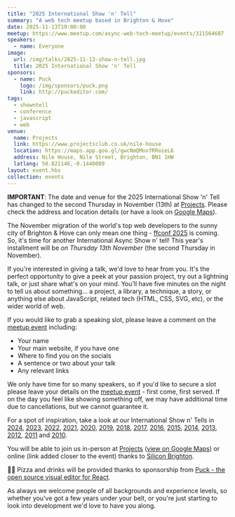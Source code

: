 ```yaml
---
title: "2025 International Show 'n' Tell"
summary: "A web tech meetup based in Brighton & Hove"
date: 2025-11-13T19:00:00
meetup: https://www.meetup.com/async-web-tech-meetup/events/311564687
speakers:
  - name: Everyone
image:
  url: /img/talks/2025-11-13-show-n-tell.jpg
  title: 2025 International Show 'n' Tell
sponsors:
  - name: Puck
    logo: /img/sponsors/puck.png
    link: http://puckeditor.com/
tags:
  - showntell
  - conference
  - javascript
  - web
venue:
  name: Projects
  link: https://www.projectsclub.co.uk/nile-house
  location: https://maps.app.goo.gl/gwcNmQMoxfRRoieL6
  address: Nile House, Nile Street, Brighton, BN1 1HW​
  latlong: 50.821146,-0.1440009
layout: event.hbs
collection: events
---
```


**IMPORTANT**: The date and venue for the 2025 International Show 'n' Tell has changed to the second Thursday in November (13th) at [Projects][venue-link]. Please check the address and location details (or have a look on [Google Maps][venue-map]).

The November migration of the world's top web developers to the sunny city of Brighton & Hove can only mean one thing - [ffconf 2025](https://2025.ffconf.org/) is coming. So, it's time for another International Async Show n' tell! This year's installment will be _on Thursday 13th November_ (the second Thursday in November).

If you're interested in giving a talk, we'd love to hear from you. It's the perfect opportunity to give a peek at your passion project, try out a lightning talk, or just share what's on your mind. You’ll have five minutes on the night to tell us about something… a project, a library, a technique, a story, or anything else about JavaScript, related tech (HTML, CSS, SVG, etc), or the wider world of web.

If you would like to grab a speaking slot, please leave a comment on the [meetup event][meetup] including:

- Your name
- Your main website, if you have one
- Where to find you on the socials
- A sentence or two about your talk
- Any relevant links

We only have time for so many speakers, so if you'd like to secure a slot please leave your details on the [meetup event][meetup] - first come, first served. If on the day you feel like showing something off, we may have additional time due to cancellations, but we cannot guarantee it.

For a spot of inspiration, take a look at our International Show n' Tells in [2024][showntell-2024], [2023][showntell-2023], [2022][showntell-2022], [2021][showntell-2021], [2020][showntell-2020], [2019][showntell-2019], [2018][showntell-2018], [2017][showntell-2017], [2016][showntell-2016], [2015][showntell-2015], [2014][showntell-2014], [2013][showntell-2013], [2012][showntell-2012], [2011][showntell-2011] and [2010][showntell-2010].

You will be able to join us in-person at [Projects][venue-link] ([view on Google Maps][venue-map]) or online (link added closer to the event) thanks to [Silicon Brighton](https://siliconbrighton.com/).

🍕🍻 Pizza and drinks will be provided thanks to sponsorship from [Puck - the open source visual editor for React](http://puckeditor.com/).

As always we welcome people of all backgrounds and experience levels, so whether you've got a few years under your belt, or you're just starting to look into development we'd love to have you along.

[showntell-2010]: http://asyncjs.com/showntell3/
[showntell-2011]: http://asyncjs.com/international2011/
[showntell-2012]: http://asyncjs.com/showntell-2012/
[showntell-2013]: http://asyncjs.com/showntell-2013/
[showntell-2014]: http://asyncjs.com/showntell-2014/
[showntell-2015]: http://asyncjs.com/showntell-2015/
[showntell-2016]: https://asyncjs.com/international-show-n-tell-2016/
[showntell-2017]: https://asyncjs.com/international-show-n-tell-2017/
[showntell-2018]: https://asyncjs.com/international-show-n-tell-2018/
[showntell-2019]: https://asyncjs.com/international-show-n-tell-2019/
[showntell-2020]: https://www.meetup.com/async-web-tech-meetup/events/271442327/
[showntell-2021]: https://www.meetup.com/async-web-tech-meetup/events/281637443/
[showntell-2022]: https://www.meetup.com/async-web-tech-meetup/events/289172125/
[showntell-2023]: https://www.meetup.com/async-web-tech-meetup/events/296340782/
[showntell-2024]: https://www.meetup.com/async-web-tech-meetup/events/304061584
[meetup]: https://www.meetup.com/async-web-tech-meetup/events/311564687
[venue-link]: https://www.projectsclub.co.uk/nile-house
[venue-map]: https://maps.app.goo.gl/gwcNmQMoxfRRoieL6
